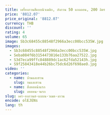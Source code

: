 ```yaml
---
title: เครื่องกวนสีแบบนิวเมติก, ถังกวน 50 แกลลอน, 200 ลิตร
price: '8812.07'
price_original: '8812.07'
currency: THB
discount: ''
rating: 4
volume: 65
image: Sb3c68455c88548f2966a3ecc00bcc535W.jpg
images:
  - Sb3c68455c88548f2966a3ecc00bcc535W.jpg
  - Seba084f6b3154473816e133b76aa27522.jpg
  - S3d7eca99ffc848889dc1ac62fda52143h.jpg
  - S9f25843418e44b26bc75dc6d26f698aeO.jpg
video: ''
categories:
  - name: บ้านและสวน
    slug: านและสวน
  - name: สิ่งทอหน้าแรก
    slug: งทอหน-าแรก
slug: เคร-องกวนส-แบบน-วเมต-งกวน
encode: olEJENs
lang: th
---
```

  